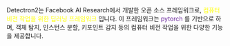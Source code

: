 Detectron2는 Facebook AI Research에서 개발한 오픈 소스 프레임워크로, <font color="#ffff00">컴퓨터 비전 작업을 위한 딥러닝 프레임워크</font> 입니다. 이 프레임워크는 <font color="#7030a0">pytorch</font> 를 기반으로 하며, 객체 탐지, 인스턴스 분할, 
키포인트 감지 등의 컴퓨터 비전 작업을 위한 다양한 기능을 제공합니다.

